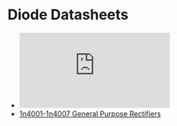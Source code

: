 # Diode Datasheets

* ![1N4148 Small Signal Fast Switching Diode](https://www.vishay.com/docs/81857/1n4148.pdf)
* [1n4001-1n4007 General Purpose Rectifiers](https://www.mouser.com/datasheet/2/149/1n4007-888322.pdf)